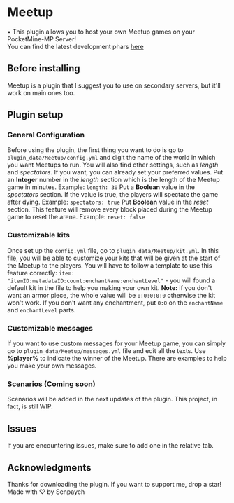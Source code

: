 # Meetup
• This plugin allows you to host your own Meetup games on your PocketMine-MP Server!\
You can find the latest development phars [here](https://poggit.pmmp.io/ci/senpayeh/Meetup/Meetup)
## Before installing
Meetup is a plugin that I suggest you to use on secondary servers, but it'll work on main ones too.
## Plugin setup
### General Configuration
Before using the plugin, the first thing you want to do is go to ```plugin_data/Meetup/config.yml``` and digit the name of the world in which you want Meetups to run. You will also find other settings, such as *length* and *spectators*. If you want, you can already set your preferred values. 
Put an **Integer** number in the *length* section which is the length of the Meetup game in minutes. Example: ```length: 30```
Put a **Boolean** value in the *spectators* section. If the value is true, the players will spectate the game after dying. Example: ```spectators: true```
Put **Boolean** value in the *reset* section. This feature will remove every block placed during the Meetup game to reset the arena. Example: ```reset: false```
### Customizable kits
Once set up the ```config.yml``` file, go to ```plugin_data/Meetup/kit.yml```. In this file, you will be able to customize your kits that will be given at the start of the Meetup to the players. You will have to follow a template to use this feature correctly:
```item: "itemID:metadataID:count:enchantName:enchantLevel"``` - you will found a default kit in the file to help you making your own kit.
**Note:** if you don't want an armor piece, the whole value will be ```0:0:0:0:0``` otherwise the kit won't work. If you don't want any enchantment, put ```0:0``` on the ```enchantName``` and ```enchantLevel``` parts.
### Customizable messages
If you want to use custom messages for your Meetup game, you can simply go to ```plugin_data/Meetup/messages.yml``` file and edit all the texts. Use **%player%** to indicate the winner of the Meetup. There are examples to help you make your own messages.
### Scenarios (Coming soon)
Scenarios will be added in the next updates of the plugin. This project, in fact, is still WIP.
## Issues
If you are encountering issues, make sure to add one in the relative tab.
## Acknowledgments
Thanks for downloading the plugin. If you want to support me, drop a star!
Made with ♡ by Senpayeh
